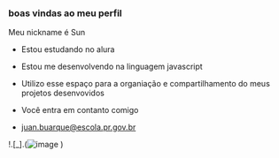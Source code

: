 ### boas vindas ao meu perfil

Meu nickname é Sun

- Estou estudando no alura
- Estou me desenvolvendo na linguagem javascript
- Utilizo esse espaço para a organiação e compartilhamento do meus projetos desenvovidos

- Você entra em contanto comigo

- juan.buarque@escola.pr.gov.br

!.[_].(![image](https://github.com/user-attachments/assets/2e1bed1d-4339-42ec-a883-da5c4cc5f81c)
)
